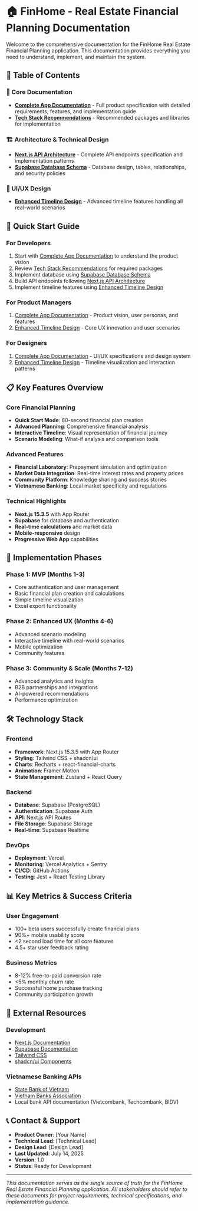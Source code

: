 # 🏠 FinHome - Real Estate Financial Planning Documentation

Welcome to the comprehensive documentation for the FinHome Real Estate Financial Planning application. This documentation provides everything you need to understand, implement, and maintain the system.

## 📖 Table of Contents

### 🎯 Core Documentation
- [**Complete App Documentation**](./complete_app_documentation.md) - Full product specification with detailed requirements, features, and implementation guide
- [**Tech Stack Recommendations**](./tech_stack_recommendations.md) - Recommended packages and libraries for implementation

### 🏗️ Architecture & Technical Design
- [**Next.js API Architecture**](./nextjs_api_architecture.md) - Complete API endpoints specification and implementation patterns
- [**Supabase Database Schema**](./supabase_database_schema.md) - Database design, tables, relationships, and security policies

### 🎨 UI/UX Design
- [**Enhanced Timeline Design**](./enhanced_timeline_design.md) - Advanced timeline features handling all real-world scenarios

## 🚀 Quick Start Guide

### For Developers
1. Start with [Complete App Documentation](./complete_app_documentation.md) to understand the product vision
2. Review [Tech Stack Recommendations](./tech_stack_recommendations.md) for required packages
3. Implement database using [Supabase Database Schema](./supabase_database_schema.md)
4. Build API endpoints following [Next.js API Architecture](./nextjs_api_architecture.md)
5. Implement timeline features using [Enhanced Timeline Design](./enhanced_timeline_design.md)

### For Product Managers
1. [Complete App Documentation](./complete_app_documentation.md) - Product vision, user personas, and features
2. [Enhanced Timeline Design](./enhanced_timeline_design.md) - Core UX innovation and user scenarios

### For Designers
1. [Complete App Documentation](./complete_app_documentation.md) - UI/UX specifications and design system
2. [Enhanced Timeline Design](./enhanced_timeline_design.md) - Timeline visualization and interaction patterns

## 📋 Key Features Overview

### Core Financial Planning
- **Quick Start Mode**: 60-second financial plan creation
- **Advanced Planning**: Comprehensive financial analysis
- **Interactive Timeline**: Visual representation of financial journey
- **Scenario Modeling**: What-if analysis and comparison tools

### Advanced Features
- **Financial Laboratory**: Prepayment simulation and optimization
- **Market Data Integration**: Real-time interest rates and property prices
- **Community Platform**: Knowledge sharing and success stories
- **Vietnamese Banking**: Local market specificity and regulations

### Technical Highlights
- **Next.js 15.3.5** with App Router
- **Supabase** for database and authentication
- **Real-time calculations** and market data
- **Mobile-responsive** design
- **Progressive Web App** capabilities

## 🎯 Implementation Phases

### Phase 1: MVP (Months 1-3)
- Core authentication and user management
- Basic financial plan creation and calculations
- Simple timeline visualization
- Excel export functionality

### Phase 2: Enhanced UX (Months 4-6)
- Advanced scenario modeling
- Interactive timeline with real-world scenarios
- Mobile optimization
- Community features

### Phase 3: Community & Scale (Months 7-12)
- Advanced analytics and insights
- B2B partnerships and integrations
- AI-powered recommendations
- Performance optimization

## 🛠️ Technology Stack

### Frontend
- **Framework**: Next.js 15.3.5 with App Router
- **Styling**: Tailwind CSS + shadcn/ui
- **Charts**: Recharts + react-financial-charts
- **Animation**: Framer Motion
- **State Management**: Zustand + React Query

### Backend
- **Database**: Supabase (PostgreSQL)
- **Authentication**: Supabase Auth
- **API**: Next.js API Routes
- **File Storage**: Supabase Storage
- **Real-time**: Supabase Realtime

### DevOps
- **Deployment**: Vercel
- **Monitoring**: Vercel Analytics + Sentry
- **CI/CD**: GitHub Actions
- **Testing**: Jest + React Testing Library

## 📊 Key Metrics & Success Criteria

### User Engagement
- 100+ beta users successfully create financial plans
- 90%+ mobile usability score
- <2 second load time for all core features
- 4.5+ star user feedback rating

### Business Metrics
- 8-12% free-to-paid conversion rate
- <5% monthly churn rate
- Successful home purchase tracking
- Community participation growth

## 🔗 External Resources

### Development
- [Next.js Documentation](https://nextjs.org/docs)
- [Supabase Documentation](https://supabase.com/docs)
- [Tailwind CSS](https://tailwindcss.com/docs)
- [shadcn/ui Components](https://ui.shadcn.com/)

### Vietnamese Banking APIs
- [State Bank of Vietnam](https://www.sbv.gov.vn/)
- [Vietnam Banks Association](http://www.vnba.org.vn/)
- Local bank API documentation (Vietcombank, Techcombank, BIDV)

## 📞 Contact & Support

- **Product Owner**: [Your Name]
- **Technical Lead**: [Technical Lead]
- **Design Lead**: [Design Lead]
- **Last Updated**: July 14, 2025
- **Version**: 1.0
- **Status**: Ready for Development

---

*This documentation serves as the single source of truth for the FinHome Real Estate Financial Planning application. All stakeholders should refer to these documents for project requirements, technical specifications, and implementation guidance.*